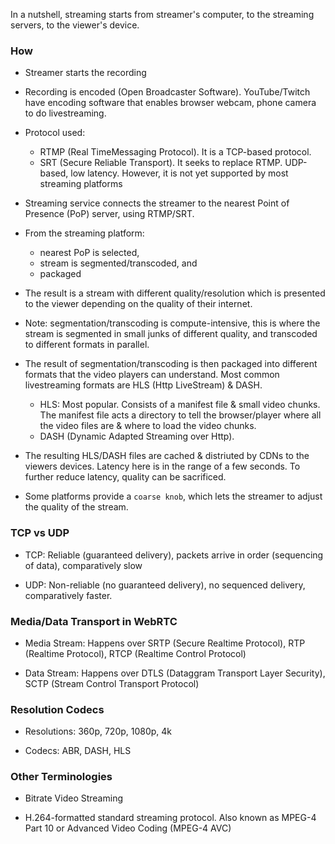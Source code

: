 In a nutshell, streaming starts from streamer's computer, to the streaming servers, to the viewer's device.

### How

- Streamer starts the recording

- Recording is encoded (Open Broadcaster Software). YouTube/Twitch have encoding software that enables browser webcam, phone camera to do livestreaming.

- Protocol used:

  - RTMP (Real TimeMessaging Protocol). It is a TCP-based protocol.
  - SRT (Secure Reliable Transport). It seeks to replace RTMP. UDP-based, low latency. However, it is not yet supported by most streaming platforms

- Streaming service connects the streamer to the nearest Point of Presence (PoP) server, using RTMP/SRT.

- From the streaming platform:
  - nearest PoP is selected,
  - stream is segmented/transcoded, and
  - packaged
- The result is a stream with different quality/resolution which is presented to the viewer depending on the quality of their internet.

- Note: segmentation/transcoding is compute-intensive, this is where the stream is segmented in small junks of different quality, and transcoded to different formats in parallel.

- The result of segmentation/transcoding is then packaged into different formats that the video players can understand. Most common livestreaming formats are HLS (Http LiveStream) & DASH.
  - HLS: Most popular. Consists of a manifest file & small video chunks. The manifest file acts a directory to tell the browser/player where all the video files are & where to load the video chunks.
  - DASH (Dynamic Adapted Streaming over Http).
- The resulting HLS/DASH files are cached & distriuted by CDNs to the viewers devices. Latency here is in the range of a few seconds. To further reduce latency, quality can be sacrificed.

- Some platforms provide a `coarse knob`, which lets the streamer to adjust the quality of the stream.

### TCP vs UDP

- TCP: Reliable (guaranteed delivery), packets arrive in order (sequencing of data), comparatively slow

- UDP: Non-reliable (no guaranteed delivery), no sequenced delivery, comparatively faster.

### Media/Data Transport in WebRTC

- Media Stream: Happens over SRTP (Secure Realtime Protocol), RTP (Realtime Protocol), RTCP (Realtime Control Protocol)

- Data Stream: Happens over DTLS (Dataggram Transport Layer Security), SCTP (Stream Control Transport Protocol)

### Resolution Codecs

- Resolutions: 360p, 720p, 1080p, 4k

- Codecs: ABR, DASH, HLS

### Other Terminologies

- Bitrate Video Streaming

- H.264-formatted standard streaming protocol. Also known as MPEG-4 Part 10 or Advanced Video Coding (MPEG-4 AVC)
